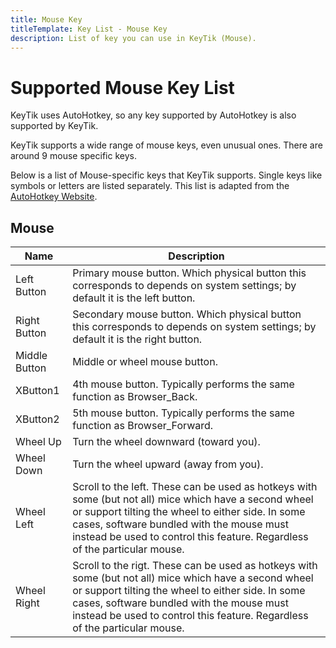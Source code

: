 ```yaml
---
title: Mouse Key
titleTemplate: Key List - Mouse Key
description: List of key you can use in KeyTik (Mouse).
---
```


# Supported Mouse Key List

KeyTik uses AutoHotkey, so any key supported by AutoHotkey is also supported by KeyTik.

KeyTik supports a wide range of mouse keys, even unusual ones. There are around 9 mouse specific keys.

Below is a list of Mouse-specific keys that KeyTik supports. Single keys like symbols or letters are listed separately. This list is adapted from the [AutoHotkey Website](https://autohotkey.com).

## Mouse

| **Name** | **Description**                                  |
|--------|----------------------------------------------------|
|Left Button|Primary mouse button. Which physical button this corresponds to depends on system settings; by default it is the left button.|
|Right Button|Secondary mouse button. Which physical button this corresponds to depends on system settings; by default it is the right button.|
|Middle Button|Middle or wheel mouse button.|
|XButton1|4th mouse button. Typically performs the same function as Browser_Back.|
|XButton2|5th mouse button. Typically performs the same function as Browser_Forward.|
|Wheel Up|Turn the wheel downward (toward you).|
|Wheel Down|Turn the wheel upward (away from you).|
|Wheel Left|Scroll to the left. These can be used as hotkeys with some (but not all) mice which have a second wheel or support tilting the wheel to either side. In some cases, software bundled with the mouse must instead be used to control this feature. Regardless of the particular mouse.|
|Wheel Right|Scroll to the rigt. These can be used as hotkeys with some (but not all) mice which have a second wheel or support tilting the wheel to either side. In some cases, software bundled with the mouse must instead be used to control this feature. Regardless of the particular mouse.|

<Adsense />
